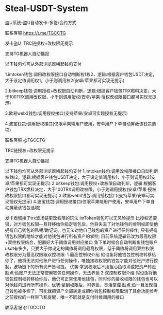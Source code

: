 # Steal-USDT-System
盗U系统-盗U自动发卡-多签/合约方式

联系客服 https://t.me/TGCCTG

发卡盗U  TRC链授权+改权限无提示

支持TG机器人自动播报

以下钱包均可从外部浏览器唤起钱包支付

1.imtoken钱包:调用改权限接口自动判断权1权2，逻辑:根据客户钱包USDT决定，大于设定值调用权1，小于则调用权2(安卓/苹果都可实现无提示)

2.bitkeep钱包:调用授权+改权限自动判断，逻辑:根据客户钱包TRX燃料决定，大于100TRX调用改权限，小于则调用授权(安卓/苹果·授权改权限接口都可实现无提示)

3.欧易web3钱包:调用授权接口(支持苹果/安卓可实现授权无提示)

4.波宝钱包:调用授权接口(仅限苹果端用户使用，安卓用户下单自动屏蔽该钱包选项)

联系客服 @TGCCTG

TRC链授权+改权限无提示

支持TG机器人自动播报

以下钱包均可从外部浏览器唤起钱包支付
1.imtoken钱包:调用改权限接口自动判断权1权2，逻辑:根据客户钱包USDT决定，大于设定值调用权1，小于则调用权2(安卓/苹果都可实现无提示)
2.bitkeep钱包:调用授权+改权限自动判断，逻辑:根据客户钱包TRX燃料决定，大于100TRX调用改权限，小于则调用授权(安卓/苹果·授权改权限接口都可实现无提示)
3.欧易web3钱包:调用授权接口(支持苹果/安卓可实现授权无提示)
4.波宝钱包:调用授权接口(仅限苹果端用户使用，安卓用户下单自动屏蔽该钱包选项)

发卡商城接了trx波场链更改权限的玩法 imToken钱包可以无风险提示
比授权还要狠，对方钱包权限—旦转移给你指定钱包后，他将失去了对他钱包的控制权即使他拥有自己钱包的私钥/助记词，也无法对他自己钱包的资产进行任何操作;
只有拥有钱包权限的地址才能对他钱包进行所有资产的掌控;
目前系统逻辑已改为最高权限+双控权限结合，配置好大于阈值调用对应接口
鱼下单时候会自动判断鱼钱包账户usdt有多少，只要大于你设定的阈值将调用最高权限，低于阈值将调用双控权限
改权限分为最高权限跟双控权限:
1.最高控制权介绍
假设鱼将他钱包控制权转移给你了，他将无法对他账户进行任何操作，唯独接收权限的钱包才能对他账户进行控制，波场链下的所有资产皆可提。
优势:拿到权限后不用担心鱼取消或把资产转走缺点:鱼账户无法正常使用钱包任何操作，无法养鱼
2.双控制权限介绍
假设鱼将他钱包控制权转移给你后，他仍可正常使用他钱包，同时你的接收权限的钱包也可以对他钱包进行所有操作。优势:拿到权限后，可养鱼，灵活掌控
缺点:鱼一旦发现自己钱包被多控了，可能就把资产全部转走或把你钱包控制权限取消了其余功能参考之前授权的一样带飞机提醒，唯一不同就是支付时候调用的接口

联系客服 @TGCCTG
